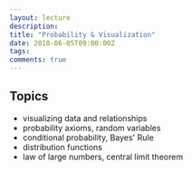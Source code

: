 ```yaml
---
layout: lecture
description: 
title: "Probability & Visualization"
date: 2018-06-05T09:00:00Z
tags:
comments: true
---
```


## Topics
 * visualizing data and relationships
 * probability axioms, random variables
 * conditional probability, Bayes' Rule
 * distribution functions
 * law of large numbers, central limit theorem

